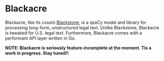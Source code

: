 # Blackacre

Blackacre, like its cousin [Blackstone](https://github.com/ICLRandD/Blackstone), is a spaCy model and library for processing long-form, unstructured legal text.
Unlike Blackstone, Blackacre is tweaked for U.S. legal text. Furthermore, Blackacre comes with a performant API layer written in Go.

**NOTE: Blackacre is seriously feature-incomplete at the moment. Tis a work in progress. Stay tuned!!**